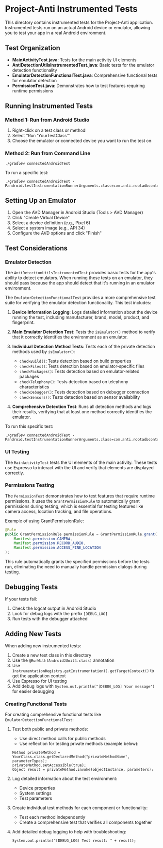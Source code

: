 # Project-Anti Instrumented Tests

This directory contains instrumented tests for the Project-Anti application. Instrumented tests run on an actual Android device or emulator, allowing you to test your app in a real Android environment.

## Test Organization

- **MainActivityTest.java**: Tests for the main activity UI elements
- **AntiDetectionUtilsInstrumentedTest.java**: Basic tests for the emulator detection functionality
- **EmulatorDetectionFunctionalTest.java**: Comprehensive functional tests for emulator detection
- **PermissionTest.java**: Demonstrates how to test features requiring runtime permissions

## Running Instrumented Tests

### Method 1: Run from Android Studio
1. Right-click on a test class or method
2. Select "Run 'YourTestClass'"
3. Choose the emulator or connected device you want to run the test on

### Method 2: Run from Command Line
```
./gradlew connectedAndroidTest
```

To run a specific test:
```
./gradlew connectedAndroidTest -Pandroid.testInstrumentationRunnerArguments.class=com.anti.rootadbcontroller.MainActivityTest
```

## Setting Up an Emulator

1. Open the AVD Manager in Android Studio (Tools > AVD Manager)
2. Click "Create Virtual Device"
3. Select a device definition (e.g., Pixel 6)
4. Select a system image (e.g., API 34)
5. Configure the AVD options and click "Finish"

## Test Considerations

### Emulator Detection
The `AntiDetectionUtilsInstrumentedTest` provides basic tests for the app's ability to detect emulators. When running these tests on an emulator, they should pass because the app should detect that it's running in an emulator environment.

The `EmulatorDetectionFunctionalTest` provides a more comprehensive test suite for verifying the emulator detection functionality. This test includes:

1. **Device Information Logging**: Logs detailed information about the device running the test, including manufacturer, brand, model, product, and fingerprint.

2. **Main Emulator Detection Test**: Tests the `isEmulator()` method to verify that it correctly identifies the environment as an emulator.

3. **Individual Detection Method Tests**: Tests each of the private detection methods used by `isEmulator()`:
   - `checkBuild()`: Tests detection based on build properties
   - `checkFiles()`: Tests detection based on emulator-specific files
   - `checkPackages()`: Tests detection based on emulator-related packages
   - `checkTelephony()`: Tests detection based on telephony characteristics
   - `checkDebugger()`: Tests detection based on debugger connection
   - `checkSensors()`: Tests detection based on sensor availability

4. **Comprehensive Detection Test**: Runs all detection methods and logs their results, verifying that at least one method correctly identifies the emulator.

To run this specific test:
```
./gradlew connectedAndroidTest -Pandroid.testInstrumentationRunnerArguments.class=com.anti.rootadbcontroller.EmulatorDetectionFunctionalTest
```

### UI Testing
The `MainActivityTest` tests the UI elements of the main activity. These tests use Espresso to interact with the UI and verify that elements are displayed correctly.

### Permissions Testing
The `PermissionTest` demonstrates how to test features that require runtime permissions. It uses the `GrantPermissionRule` to automatically grant permissions during testing, which is essential for testing features like camera access, location tracking, and file operations.

Example of using GrantPermissionRule:
```java
@Rule
public GrantPermissionRule permissionRule = GrantPermissionRule.grant(
    Manifest.permission.CAMERA,
    Manifest.permission.RECORD_AUDIO,
    Manifest.permission.ACCESS_FINE_LOCATION
);
```

This rule automatically grants the specified permissions before the tests run, eliminating the need to manually handle permission dialogs during testing.

## Debugging Tests

If your tests fail:

1. Check the logcat output in Android Studio
2. Look for debug logs with the prefix `[DEBUG_LOG]`
3. Run tests with the debugger attached

## Adding New Tests

When adding new instrumented tests:

1. Create a new test class in this directory
2. Use the `@RunWith(AndroidJUnit4.class)` annotation
3. Use `InstrumentationRegistry.getInstrumentation().getTargetContext()` to get the application context
4. Use Espresso for UI testing
5. Add debug logs with `System.out.println("[DEBUG_LOG] Your message")` for easier debugging

### Creating Functional Tests

For creating comprehensive functional tests like `EmulatorDetectionFunctionalTest`:

1. Test both public and private methods:
   - Use direct method calls for public methods
   - Use reflection for testing private methods (example below):

   ```
   Method privateMethod = YourClass.class.getDeclaredMethod("privateMethodName", parameterTypes);
   privateMethod.setAccessible(true);
   Object result = privateMethod.invoke(objectInstance, parameters);
   ```

2. Log detailed information about the test environment:
   - Device properties
   - System settings
   - Test parameters

3. Create individual test methods for each component or functionality:
   - Test each method independently
   - Create a comprehensive test that verifies all components together

4. Add detailed debug logging to help with troubleshooting:

   ```
   System.out.println("[DEBUG_LOG] Test result: " + result);
   ```
